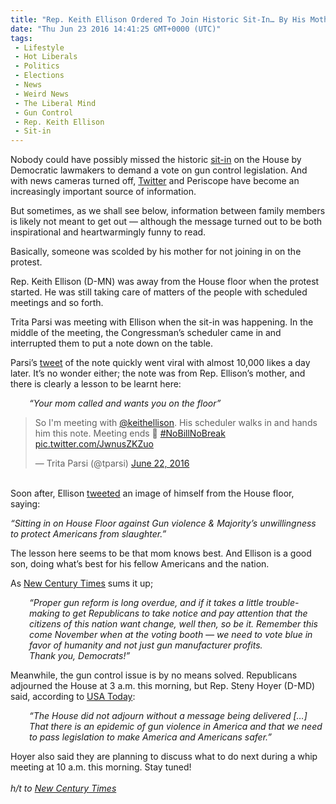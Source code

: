 ```yaml
---
title: "Rep. Keith Ellison Ordered To Join Historic Sit-In… By His Mother!"
date: "Thu Jun 23 2016 14:41:25 GMT+0000 (UTC)"
tags: 
 - Lifestyle
 - Hot Liberals
 - Politics
 - Elections
 - News
 - Weird News
 - The Liberal Mind
 - Gun Control
 - Rep. Keith Ellison
 - Sit-in
---
```

<p><!--OffDef--></p><p><!--Ads1--></p><p>Nobody could have possibly missed the historic <a href="http://www.liberalamerica.org/2016/06/22/breaking-house-democrats-stage-sit-in-over-gun-violence-video/">sit-in</a> on the House by Democratic lawmakers&#xA0;to demand a vote on gun control legislation. And with news cameras turned off, <a href="http://www.liberalamerica.org/2016/06/22/paul-ryan-tried-to-silence-house-democrats-gun-violence-sit-in-so-theyre-live-streaming-it/">Twitter</a>&#xA0;and Periscope have become an increasingly important source of information.</p><p>But sometimes, as we shall see below, information between family members is likely not meant to get out &#x2014; although the message turned out to be both inspirational and heartwarmingly funny to read.</p><p>Basically, someone was scolded by his mother for not joining in on the protest.</p><p>Rep. Keith Ellison (D-MN) was away from the House floor when the protest started. He was still taking care of matters of the people with scheduled meetings and so forth.</p><p>Trita Parsi was meeting with Ellison when the sit-in was happening. In the middle of the meeting, the Congressman&#x2019;s scheduler came in and interrupted them to put a note down on the table.</p><p>Parsi&#x2019;s <a href="https://twitter.com/tparsi/status/745668721365098496?ref_src=twsrc%5Etfw" onclick="__gaTracker(&apos;send&apos;, &apos;event&apos;, &apos;outbound-article&apos;, &apos;https://twitter.com/tparsi/status/745668721365098496?ref_src=twsrc%5Etfw&apos;, &apos;tweet&apos;);">tweet</a> of the note quickly went viral with almost 10,000 likes a&#xA0;day later. It&#x2019;s no wonder either; the note was from Rep. Ellison&#x2019;s mother, and there is clearly a lesson to be learnt here:</p><p style="padding-left: 30px;"><em>&#x201C;Your mom called and wants you on the floor&#x201D;</em></p><blockquote class="twitter-tweet" data-lang="en"><p lang="en" dir="ltr">So I&apos;m meeting with <a href="https://twitter.com/keithellison" onclick="__gaTracker(&apos;send&apos;, &apos;event&apos;, &apos;outbound-article&apos;, &apos;https://twitter.com/keithellison&apos;, &apos;@keithellison&apos;);">@keithellison</a>. His scheduler walks in and hands him this note. Meeting ends &#x1F642; <a href="https://twitter.com/hashtag/NoBillNoBreak?src=hash" onclick="__gaTracker(&apos;send&apos;, &apos;event&apos;, &apos;outbound-article&apos;, &apos;https://twitter.com/hashtag/NoBillNoBreak?src=hash&apos;, &apos;#NoBillNoBreak&apos;);">#NoBillNoBreak</a> <a href="https://t.co/JwnusZKZuo" onclick="__gaTracker(&apos;send&apos;, &apos;event&apos;, &apos;outbound-article&apos;, &apos;https://t.co/JwnusZKZuo&apos;, &apos;pic.twitter.com/JwnusZKZuo&apos;);">pic.twitter.com/JwnusZKZuo</a></p>
<p>&#x2014; Trita Parsi (@tparsi) <a href="https://twitter.com/tparsi/status/745668721365098496" onclick="__gaTracker(&apos;send&apos;, &apos;event&apos;, &apos;outbound-article&apos;, &apos;https://twitter.com/tparsi/status/745668721365098496&apos;, &apos;June 22, 2016&apos;);">June 22, 2016</a></p></blockquote><p><script async src="//platform.twitter.com/widgets.js" charset="utf-8"></script><br>
Soon after, Ellison <a href="https://twitter.com/keithellison/status/745667846173253632/photo/1?ref_src=twsrc%5Etfw" onclick="__gaTracker(&apos;send&apos;, &apos;event&apos;, &apos;outbound-article&apos;, &apos;https://twitter.com/keithellison/status/745667846173253632/photo/1?ref_src=twsrc%5Etfw&apos;, &apos;tweeted&apos;);">tweeted</a> an image of himself from the House floor, saying:</p><p><em>&#x201C;Sitting in on House Floor against Gun violence &amp; Majority&#x2019;s unwillingness to protect Americans from slaughter.&#x201D;</em></p><p><script async src="//platform.twitter.com/widgets.js" charset="utf-8"></script></p><p>The lesson here seems to be that mom knows best. And Ellison is a good son, doing what&#x2019;s best for his fellow Americans and the nation.</p><p>As <a href="http://newcenturytimes.com/2016/06/22/see-how-this-house-dem-got-schooled-by-his-mom-who-demanded-he-join-the-sit-in-image/" onclick="__gaTracker(&apos;send&apos;, &apos;event&apos;, &apos;outbound-article&apos;, &apos;http://newcenturytimes.com/2016/06/22/see-how-this-house-dem-got-schooled-by-his-mom-who-demanded-he-join-the-sit-in-image/&apos;, &apos;New Century Times&apos;);">New Century Times</a> sums it up;</p><p style="padding-left: 30px;"><em>&#x201C;Proper gun reform is long overdue, and if it takes a little trouble-making to get Republicans&#xA0;to take notice and pay attention that the citizens of this nation want change, well then, so be it. Remember this come November when at the voting booth &#x2014; we need to vote blue in favor of humanity and not just gun manufacturer profits.</em><br>
<em> Thank you, Democrats!&#x201D;</em></p><p><!--Ads2--></p><p>Meanwhile, the gun control issue is by no means solved.&#xA0;Republicans adjourned the House at 3 a.m. this morning, but Rep. Steny Hoyer (D-MD) said, according to&#xA0;<a href="http://www.usatoday.com/story/news/politics/2016/06/22/house-democrats-stage-sit-in-over-gun-legislation/86241864/" onclick="__gaTracker(&apos;send&apos;, &apos;event&apos;, &apos;outbound-article&apos;, &apos;http://www.usatoday.com/story/news/politics/2016/06/22/house-democrats-stage-sit-in-over-gun-legislation/86241864/&apos;, &apos;USA Today&apos;);">USA Today</a>:</p><p style="padding-left: 30px;"><em>&#x201C;The House did not adjourn without a message being delivered [&#x2026;] That there is an&#xA0;epidemic of gun violence in America and that we need to pass legislation to make America and Americans safer.&#x201D;</em></p><p>Hoyer also said they are planning to discuss what to do next during a whip meeting at 10 a.m. this morning. Stay tuned!<br>
<em><br>
h/t to <a href="http://newcenturytimes.com/2016/06/22/see-how-this-house-dem-got-schooled-by-his-mom-who-demanded-he-join-the-sit-in-image/" onclick="__gaTracker(&apos;send&apos;, &apos;event&apos;, &apos;outbound-article&apos;, &apos;http://newcenturytimes.com/2016/06/22/see-how-this-house-dem-got-schooled-by-his-mom-who-demanded-he-join-the-sit-in-image/&apos;, &apos;New Century Times&apos;);" target="_blank">New Century Times</a></em></p>